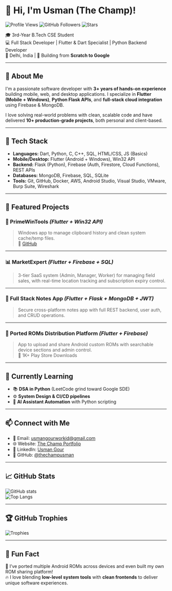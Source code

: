 # 👋 Hi, I'm Usman (The Champ)!

![Profile Views](https://komarev.com/ghpvc/?username=thechampusman&style=flat-square) 
![GitHub Followers](https://img.shields.io/github/followers/thechampusman?style=social) 
![Stars](https://img.shields.io/github/stars/thechampusman?style=social)

🎓 3rd-Year B.Tech CSE Student  
💻 Full Stack Developer | Flutter & Dart Specialist | Python Backend Developer  
📍 Delhi, India | 🚀 Building from **Scratch to Google**

---

## 🧠 About Me

I'm a passionate software developer with **3+ years of hands-on experience** building mobile, web, and desktop applications. I specialize in **Flutter (Mobile + Windows)**, **Python Flask APIs**, and **full-stack cloud integration** using Firebase & MongoDB.  

I love solving real-world problems with clean, scalable code and have delivered **10+ production-grade projects**, both personal and client-based.

---

## 🔧 Tech Stack

- **Languages:** Dart, Python, C, C++, SQL, HTML/CSS, JS (Basics)
- **Mobile/Desktop:** Flutter (Android + Windows), Win32 API
- **Backend:** Flask (Python), Firebase (Auth, Firestore, Cloud Functions), REST APIs
- **Databases:** MongoDB, Firebase, SQL, SQLite
- **Tools:** Git, GitHub, Docker, AWS, Android Studio, Visual Studio, VMware, Burp Suite, Wireshark

---

## 🚀 Featured Projects

### 🧠 PrimeWinTools *(Flutter + Win32 API)*
> Windows app to manage clipboard history and clean system cache/temp files.  
🔗 [GitHub](https://github.com/thechampusman/PrimeWinTools)

---

### 📊 MarketExpert *(Flutter + Firebase + SQL)*
> 3-tier SaaS system (Admin, Manager, Worker) for managing field sales, with real-time location tracking and subscription expiry control.

---

### 🔐 Full Stack Notes App *(Flutter + Flask + MongoDB + JWT)*
> Secure cross-platform notes app with full REST backend, user auth, and CRUD operations.

---

### 📱 Ported ROMs Distribution Platform *(Flutter + Firebase)*
> App to upload and share Android custom ROMs with searchable device sections and admin control.  
📲 1K+ Play Store Downloads

---

## 🌱 Currently Learning

- 📚 **DSA in Python** (LeetCode grind toward Google SDE)
- ⚙️ **System Design & CI/CD pipelines**
- 🤖 **AI Assistant Automation** with Python scripting

---

## 📫 Connect with Me

- 📧 Email: [usmangourworkid@gmail.com](mailto:usmangourworkid@gmail.com)  
- 🌐 Website: [The Champ Portfolio](https://thechampsoftwares.netlify.app)  
- 💼 LinkedIn: [Usman Gour](https://www.linkedin.com/in/thechampusman/)  
- 🐙 GitHub: [@thechampusman](https://github.com/thechampusman)

---

## 📈 GitHub Stats

![GitHub stats](https://github-readme-stats.vercel.app/api?username=thechampusman&show_icons=true&theme=radical)  
![Top Langs](https://github-readme-stats.vercel.app/api/top-langs/?username=thechampusman&layout=compact&theme=radical)

---

## 🏆 GitHub Trophies

![Trophies](https://github-profile-trophy.vercel.app/?username=thechampusman&theme=gruvbox&no-bg=true&margin-w=4)

---

## 💬 Fun Fact

🔧 I’ve ported multiple Android ROMs across devices and even built my own ROM sharing platform!  
🔥 I love blending **low-level system tools** with **clean frontends** to deliver unique software experiences.

